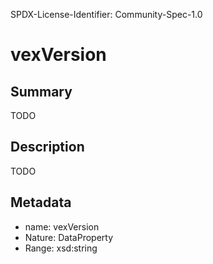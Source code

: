 SPDX-License-Identifier: Community-Spec-1.0

# vexVersion

## Summary

TODO

## Description

TODO

## Metadata

- name: vexVersion
- Nature: DataProperty
- Range: xsd:string
